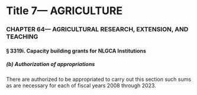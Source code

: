 
# Title 7— AGRICULTURE
### CHAPTER 64— AGRICULTURAL RESEARCH, EXTENSION, AND TEACHING
#### § 3319i. Capacity building grants for NLGCA Institutions
##### (b) Authorization of appropriations

There are authorized to be appropriated to carry out this section such sums as are necessary for each of fiscal years 2008 through 2023.
